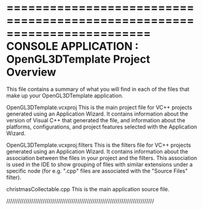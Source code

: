 ========================================================================
    CONSOLE APPLICATION : OpenGL3DTemplate Project Overview
========================================================================

This file contains a summary of what you will find in each of the files that
make up your OpenGL3DTemplate application.


OpenGL3DTemplate.vcxproj
    This is the main project file for VC++ projects generated using an Application Wizard.
    It contains information about the version of Visual C++ that generated the file, and
    information about the platforms, configurations, and project features selected with the
    Application Wizard.

OpenGL3DTemplate.vcxproj.filters
    This is the filters file for VC++ projects generated using an Application Wizard. 
    It contains information about the association between the files in your project 
    and the filters. This association is used in the IDE to show grouping of files with
    similar extensions under a specific node (for e.g. ".cpp" files are associated with the
    "Source Files" filter).

christmasCollectable.cpp
    This is the main application source file.

/////////////////////////////////////////////////////////////////////////////
